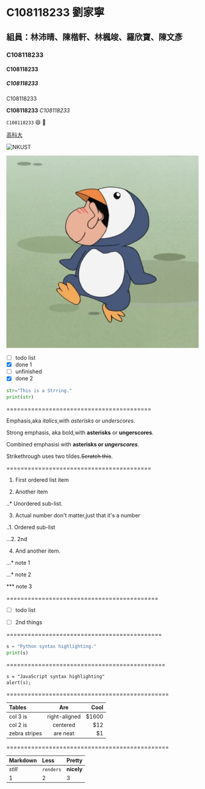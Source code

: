 # C108118233 劉家寧

## 組員：林沛晴、陳楷軒、林楓竣、羅欣寶、陳文彥

### C108118233

#### C108118233

##### C108118233

 C108118233
 
 **C108118233**  *C108118233*
 
 `C108118233` 😄 🐥
 
 [高科大](https://www.nkust.edu.tw/index.php)
 
 ![NKUST](https://www.nkust.edu.tw/var/file/0/1000/img/513/182513897.png "NKUST")
 
 ![fig](小新.jpg.crdownload)
 
- [ ] todo list
- [x] done 1
- [ ] unfinished
- [x] done 2

```python
str="This is a Strring."
print(str)
```

=========================================

Emphasis,aka *italics*,with *asterisks* or *underscores*.

Strong emphasis, aka bold,with **asterisks** or **ungerscores**.

Combined emphasisi with **asterisks or *ungerscores***.

Strikethrough uses two tildes.~~Scratch this~~.

=========================================

1. First ordered list item

2. Another item

..* Unordered sub-list.

3. Actual number don't matter,just that it's a number

..1. Ordered sub-list

...2. 2nd

4. And another item.

...* note 1

...* note 2

*** note 3

===========================================

- [ ] todo list

- [ ] 2nd things

============================================

```python
s = "Python syntax highlighting."
print(s)
```

=============================================

```javasript
s = "JavaScript syntax highlighting"
alert(s);
```

==============================================

| **Tables**  | **Are** | **Cool** |
| :----- | :-: | ---: |
| col 3 is | right-aligned | $1600 |
| col 2 is | centered | $12 |
| zebra stripes | are neat | $1 |

==============================================

|  **Markdown**  | **Less** | **Pretty** |
| :----- | :----- | :----- |
| *still* | `renders` | **nicely** |
| 1 | 2 | 3 |
